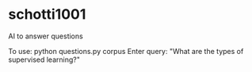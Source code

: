 # schotti1001

AI to answer questions

To use:
python questions.py corpus
Enter query: "What are the types of supervised learning?"